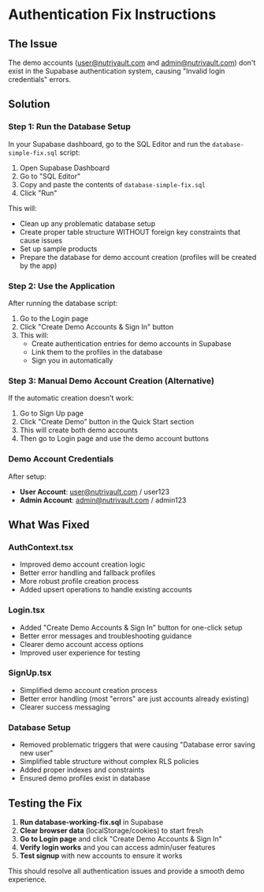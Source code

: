 # Authentication Fix Instructions

## The Issue

The demo accounts (user@nutrivault.com and admin@nutrivault.com) don't exist in the Supabase authentication system, causing "Invalid login credentials" errors.

## Solution

### Step 1: Run the Database Setup

In your Supabase dashboard, go to the SQL Editor and run the `database-simple-fix.sql` script:

1. Open Supabase Dashboard
2. Go to "SQL Editor"
3. Copy and paste the contents of `database-simple-fix.sql`
4. Click "Run"

This will:

- Clean up any problematic database setup
- Create proper table structure WITHOUT foreign key constraints that cause issues
- Set up sample products
- Prepare the database for demo account creation (profiles will be created by the app)

### Step 2: Use the Application

After running the database script:

1. Go to the Login page
2. Click "Create Demo Accounts & Sign In" button
3. This will:
   - Create authentication entries for demo accounts in Supabase
   - Link them to the profiles in the database
   - Sign you in automatically

### Step 3: Manual Demo Account Creation (Alternative)

If the automatic creation doesn't work:

1. Go to Sign Up page
2. Click "Create Demo" button in the Quick Start section
3. This will create both demo accounts
4. Then go to Login page and use the demo account buttons

### Demo Account Credentials

After setup:

- **User Account**: user@nutrivault.com / user123
- **Admin Account**: admin@nutrivault.com / admin123

## What Was Fixed

### AuthContext.tsx

- Improved demo account creation logic
- Better error handling and fallback profiles
- More robust profile creation process
- Added upsert operations to handle existing accounts

### Login.tsx

- Added "Create Demo Accounts & Sign In" button for one-click setup
- Better error messages and troubleshooting guidance
- Clearer demo account access options
- Improved user experience for testing

### SignUp.tsx

- Simplified demo account creation process
- Better error handling (most "errors" are just accounts already existing)
- Clearer success messaging

### Database Setup

- Removed problematic triggers that were causing "Database error saving new user"
- Simplified table structure without complex RLS policies
- Added proper indexes and constraints
- Ensured demo profiles exist in database

## Testing the Fix

1. **Run database-working-fix.sql** in Supabase
2. **Clear browser data** (localStorage/cookies) to start fresh
3. **Go to Login page** and click "Create Demo Accounts & Sign In"
4. **Verify login works** and you can access admin/user features
5. **Test signup** with new accounts to ensure it works

This should resolve all authentication issues and provide a smooth demo experience.
